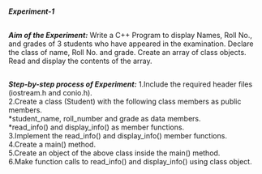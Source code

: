 #
**_Experiment-1_**
##
**_Aim of the Experiment:_**
Write a C++ Program to display Names, Roll No., and grades of 3 students who have appeared
in the examination. Declare the class of name, Roll No. and grade. Create an array of class
objects. Read and display the contents of the array.

##
**_Step-by-step process of Experiment:_**
1.Include the required header files (iostream.h and conio.h).<br/>
2.Create a class (Student) with the following class members as public members.<br/>
  *student_name, roll_number and grade as data members.<br/>
  *read_info() and display_info() as member functions.<br/>
3.Implement the read_info() and display_info() member functions.<br/>
4.Create a main() method.<br/>
5.Create an object of the above class inside the main() method.<br/>
6.Make function calls to read_info() and display_info() using class object.<br/>
